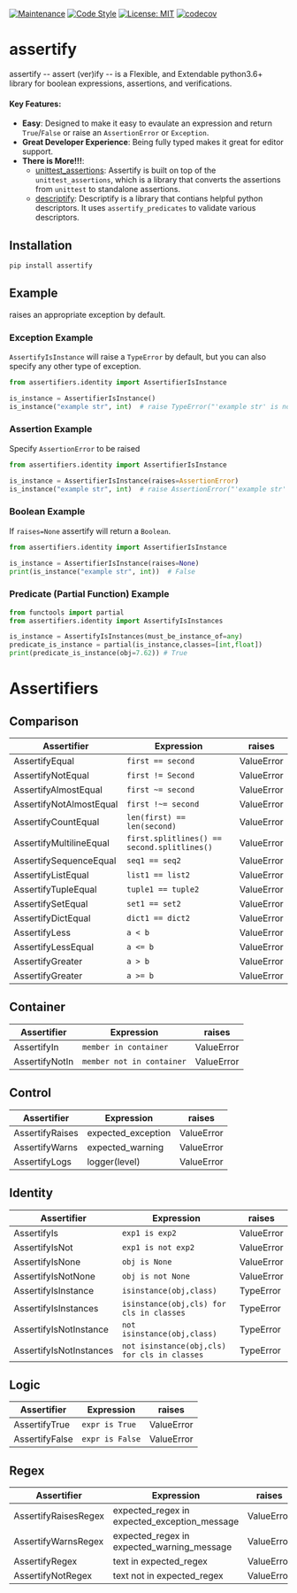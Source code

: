 [![Maintenance](https://img.shields.io/badge/Maintained%3F-yes-green.svg)](https://GitHub.com/Naereen/StrapDown.js/graphs/commit-activity)
[![Code Style](https://img.shields.io/badge/code%20style-black-000000.svg)](https://github.com/ambv/black)
[![License: MIT](https://img.shields.io/badge/License-MIT-blueviolet.svg)](https://opensource.org/licenses/MIT)
[![codecov](https://codecov.io/gh/tybruno/assertify/branch/main/graph/badge.svg?token=ZO94EJFI3G)](https://codecov.io/gh/tybruno/assertify)
# assertify
assertify -- assert (ver)ify -- is a Flexible, and Extendable python3.6+ library for boolean expressions, assertions, and verifications.

#### Key Features:
* **Easy**: Designed to make it easy to evaulate an expression and return `True`/`False` or raise an `AssertionError` or `Exception`.
* **Great Developer Experience**: Being fully typed makes it great for editor support.
* **There is More!!!**:
    * [unittest_assertions](https://github.com/tybruno/unittest_assertions): Assertify is built on top of the `unittest_assertions`, which is a library that converts the assertions from `unittest` to standalone assertions.
    * [descriptify](https://github.com/tybruno/descriptify): Descriptify is a library that contians helpful python descriptors. It uses `assertify_predicates` to validate various descriptors.

## Installation
```bash
pip install assertify
```
## Example
 raises an appropriate exception by default.

### Exception Example
`AssertifyIsInstance` will raise a `TypeError` by default, but you can also specify any other type of exception.

```python
from assertifiers.identity import AssertifierIsInstance

is_instance = AssertifierIsInstance()
is_instance("example str", int)  # raise TypeError("'example str' is not an instance of <class 'int'>")
```
### Assertion Example
Specify `AssertionError` to be raised

```python
from assertifiers.identity import AssertifierIsInstance

is_instance = AssertifierIsInstance(raises=AssertionError)
is_instance("example str", int)  # raise AssertionError("'example str' is not an instance of <class 'int'>")
```
### Boolean Example
If `raises=None` assertify will return a `Boolean`.

```python
from assertifiers.identity import AssertifierIsInstance

is_instance = AssertifierIsInstance(raises=None)
print(is_instance("example str", int))  # False
```

### Predicate (Partial Function) Example
```python
from functools import partial
from assertifiers.identity import AssertifyIsInstances

is_instance = AssertifyIsInstances(must_be_instance_of=any)
predicate_is_instance = partial(is_instance,classes=[int,float])
print(predicate_is_instance(obj=7.62)) # True

```

# Assertifiers
## Comparison
| Assertifier | Expression | raises |
|-----------------|----------------|-----------|
|AssertifyEqual| `first == second`| ValueError|
|AssertifyNotEqual| `first != Second` | ValueError|
|AssertifyAlmostEqual| `first ~= second`| ValueError|
|AssertifyNotAlmostEqual| `first !~= second`| ValueError|
|AssertifyCountEqual| `len(first) == len(second)`| ValueError|
|AssertifyMultilineEqual| `first.splitlines() == second.splitlines()`| ValueError|
|AssertifySequenceEqual| `seq1 == seq2`| ValueError|
|AssertifyListEqual| `list1 == list2`| ValueError|
|AssertifyTupleEqual| `tuple1 == tuple2`| ValueError|
|AssertifySetEqual| `set1 == set2` | ValueError|
|AssertifyDictEqual| `dict1 == dict2`| ValueError|
|AssertifyLess| `a < b`| ValueError|
|AssertifyLessEqual| `a <= b` | ValueError|
|AssertifyGreater| `a > b` | ValueError|
|AssertifyGreater| `a >= b` | ValueError|
## Container
| Assertifier | Expression | raises |
|-----------------|----------------|-----------|
|AssertifyIn| `member in container`| ValueError|
|AssertifyNotIn| `member not in container` | ValueError|
## Control
| Assertifier | Expression | raises |
|-----------------|----------------|-----------|
|AssertifyRaises| expected_exception | ValueError|
|AssertifyWarns| expected_warning| ValueError|
|AssertifyLogs| logger(level) | ValueError|
## Identity
| Assertifier | Expression | raises |
|-----------------|----------------|-----------|
|AssertifyIs| `exp1 is exp2`| ValueError|
|AssertifyIsNot| `exp1 is not exp2`| ValueError|
|AssertifyIsNone| `obj is None`| ValueError|
|AssertifyIsNotNone| `obj is not None`| ValueError|
|AssertifyIsInstance| `isinstance(obj,class)` | TypeError|
|AssertifyIsInstances| `isinstance(obj,cls) for cls in classes` | TypeError|
|AssertifyIsNotInstance| `not isinstance(obj,class)` | TypeError|
|AssertifyIsNotInstances| `not isinstance(obj,cls) for cls in classes` | TypeError|
## Logic
| Assertifier | Expression | raises |
|-----------------|----------------|-----------|
|AssertifyTrue| `expr is True`| ValueError|
|AssertifyFalse| `expr is False` | ValueError|
## Regex
| Assertifier | Expression | raises |
|-----------------|----------------|-----------|
|AssertifyRaisesRegex| expected_regex in expected_exception_message | ValueError|
|AssertifyWarnsRegex| expected_regex in expected_warning_message | ValueError|
|AssertifyRegex| text in expected_regex| ValueError|
|AssertifyNotRegex| text not in expected_regex| ValueError| 